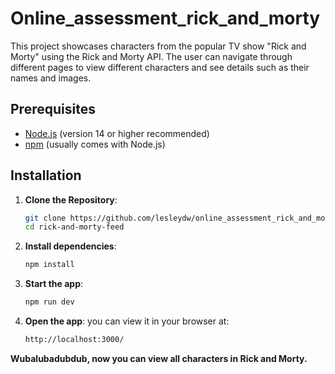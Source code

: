 # Online_assessment_rick_and_morty

This project showcases characters from the popular TV show "Rick and Morty" using the Rick and Morty API. The user can navigate through different pages to view different characters and see details such as their names and images.

## Prerequisites

- [Node.js](https://nodejs.org/) (version 14 or higher recommended)
- [npm](https://www.npmjs.com/get-npm) (usually comes with Node.js)

## Installation

1. **Clone the Repository**:

   ```bash
   git clone https://github.com/lesleydw/online_assessment_rick_and_morty.git
   cd rick-and-morty-feed
    ```
2. **Install dependencies**:

   ```bash
   npm install
   ```
3. **Start the app**:

   ```bash
   npm run dev
    ```
4. **Open the app**:
you can view it in your browser at:

   ```bash
   http://localhost:3000/
    ```
**Wubalubadubdub, now you can view all characters in Rick and Morty.**

